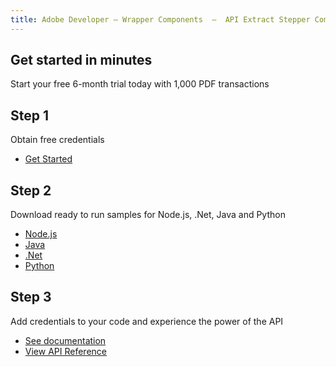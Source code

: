 ```yaml
---
title: Adobe Developer — Wrapper Components  —  API Extract Stepper Component
---
```




<TitleBlock slots="heading, text" theme="lightest" className="titleBlock-align-left"/>

## Get started in minutes

Start your free 6-month trial today with 1,000 PDF transactions


<TextBlock slots="heading, text, buttons" width="33%" theme="lightest"  className='align-left horizontal-align'/>

## Step 1

Obtain free credentials

- [Get Started](https://dc.stage.acrobat.com/dc-integration-creation-app-cdn/index.html?api=pdf-extract-api)




<TextBlock slots="heading, text, buttons" width="33%" theme="lightest" variantsTypePrimary='primary' variantsTypeSecondary='primary' isPrimaryBtn  primaryOutline className='align-left link'/>

## Step 2

Download ready to run samples for Node.js, .Net, Java and Python

- [Node.js](https://adobe.com/go/dcExtract_node_sdk)
- [Java](https://adobe.com/go/dcExtract_java_sdk)
- [.Net](https://github.com/adobe/PDFServices.NET.SDK.Samples)
- [Python](https://adobe.com/go/dcExtract_python_sdk)




<TextBlock slots="heading, text, buttons" width="33%" theme="lightest" className='align-left' />

## Step 3

Add credentials to your code and experience the power of the API

- [See documentation](https://adobe.com/go/dcExtract_overview_doc)
- [View API Reference](https://www.adobe.com/go/dcsdk_APIdocs)